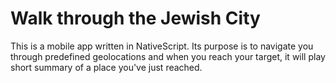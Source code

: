 # Walk through the Jewish City

This is a mobile app written in NativeScript. Its purpose is to navigate you through predefined geolocations and when you reach your target, it will play short summary of a place you've just reached.